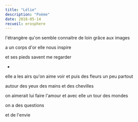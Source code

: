 ```yaml
---
title: "Lélie"
description: "Poème"
date: 2018-05-14
recueil: erosphere
---
```


l'étrangère qu'on semble connaitre
de loin grâce aux images

a un corps d'or
elle nous inspire

et ses pieds savent me regarder

*

elle a les airs qu'on aime voir
et puis des fleurs un peu partout

autour des yeux des mains et des chevilles

on aimerait lui faire l'amour
et avec elle un tour des mondes

on a des questions

et de l'envie
